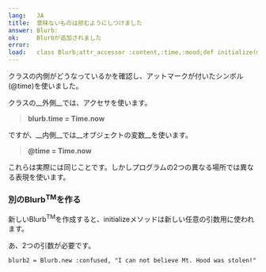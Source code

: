 ```yaml
---
lang:   JA
title:  意味ないものは拒むようにしつけました
answer: Blurb:
ok:     Blurbが追加されました
error:
load:   class Blurb;attr_accessor :content,:time,:mood;def initialize(mood, content="");@time=Time.now;@content=content[0..39];@mood=mood;end;end;blurb1=Blurb.new(:sick,"Today Mount Hood Was Stolen!")
---
```


クラスの内側がどうなっているかを確認し、アットマークが付いたシンボル(@time)を使いました。

クラスの__外側__では、アクセサを使います。

> __blurb.time = Time.now__

ですが、__内側__では__オブジェクトの変数__を使います。

> __@time = Time.now__

これらは実際には同じことです。しかしプログラムの2つの異なる場所では異なる表現を使います。

### 別のBlurb<sup>TM</sup>を作る
新しいBlurb<sup>TM</sup>を作成すると、initializeメソッドは新しい任意の引数用に使われます。

あ、2つの引数が必要です。

    blurb2 = Blurb.new :confused, "I can not believe Mt. Hood was stolen!"
